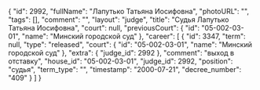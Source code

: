 {
    "id": 2992,
    "fullName": "Лапутько Татьяна Иосифовна",
    "photoURL": "",
    "tags": [],
    "comment": "",
    "layout": "judge",
    "title": "Судья Лапутько Татьяна Иосифовна",
    "court": null,
    "previousCourt": {
        "id": "05-002-03-01",
        "name": "Минский городской суд"
    },
    "career": [
        {
            "id": 3347,
            "term": null,
            "type": "released",
            "court": {
                "id": "05-002-03-01",
                "name": "Минский городской суд"
            },
            "extra": {
                "judge_id": 2992
            },
            "comment": "выход в отставку",
            "house_id": "05-002-03-01",
            "judge_id": 2992,
            "position": "судья",
            "term_type": "",
            "timestamp": "2000-07-21",
            "decree_number": "409"
        }
    ]
}